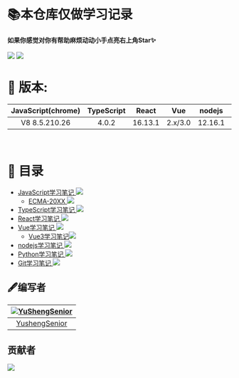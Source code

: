 # **📚本仓库仅做学习记录**
**如果你感觉对你有帮助麻烦动动小手点亮右上角Star✨**<br>  
<a href='#'><img src='https://img.shields.io/badge/%E4%B8%80%E4%B8%AA%E5%89%8D%E7%AB%AF%E7%9A%84%E6%88%90%E9%95%BF%E5%8E%86%E7%A8%8B-%E6%89%93%E6%80%AA%E4%B8%AD...-brightgreen'></a>  <a href='#'>
<img src='https://img.shields.io/badge/-%E8%BD%AC%E8%BD%BD%E8%AF%B7%E6%B3%A8%E6%98%8E%E5%87%BA%E5%A4%84-red'>  
</a>

# 🚀 版本:
| JavaScript(chrome) | TypeScript | React | Vue | nodejs | Python | Git |
| :---: | :---: | :---: | :---: | :---: | :---: | :---: |
| V8 8.5.210.26 | 4.0.2 | 16.13.1 | 2.x/3.0 | 12.16.1 | 3.8.5 | 2.23.0 |
<br>  

# 📖 目录 
<!-- [我的网站](http://www.yushengsenior.top) -->
* [JavaScript学习笔记  <img  src='https://img.shields.io/badge/Finish-0.5%25-7ea04d'>](./JavaScript/JavaScript学习笔记.md)
  * [ECMA-20XX  <img  src='https://img.shields.io/badge/Finish-15%25-7ea04d'>](./JavaScript/ECMA20XX.md)
* [TypeScript学习笔记  <img  src='https://img.shields.io/badge/Finish-30%25-206a5d'> ](./TypeScript/TypeScript学习笔记.md) 
* [React学习笔记  <img  src='https://img.shields.io/badge/Finish-0%25-inactive'>](./React/React学习笔记.md)
* [Vue学习笔记  <img  src='https://img.shields.io/badge/Finish-0%25-inactive'>](./Vue/Vue学习笔记.md)
  * [Vue3学习笔记<img  src='https://img.shields.io/badge/Finish-8%25-7ea04d'>](./Vue/Vue3学习笔记.md)
* [nodejs学习笔记  <img  src='https://img.shields.io/badge/Finish-0%25-inactive'>](./nodejs/nodejs学习笔记.md)
* [Python学习笔记  <img  src='https://img.shields.io/badge/Finish-0.2%25-7ea04d'>](./Python/Python学习笔记.md)
* [Git学习笔记  <img  src='https://img.shields.io/badge/Finish-0%25-inactive'>](./Git/Git学习笔记.md)

## 🖋编写者  
|[![YuShengSenior](https://avatars1.githubusercontent.com/u/53929086?s=30&u=3e8fea49d49e8141dc27aa227d2b6eb7aa24f02b&v=4)](https://github.com/YuShengSenior/)|
| :---: |
| [YushengSenior](https://github.com/YuShengSenior) |



## 贡献者
<img src='https://opencollective.com/study-note/tiers/backer.svg?width=890'> 

